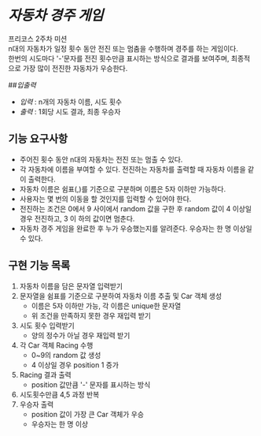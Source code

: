 # *자동차 경주 게임* 
프리코스 2주차 미션<br>
n대의 자동차가 일정 횟수 동안 전진 또는 멈춤을 수행하며 경주를 하는 게임이다. <br>
한번의 시도마다 '-'문자를 전진 횟수만큼 표시하는 방식으로 결과를 보여주며, 최종적으로 가장 많이 전진한 자동차가 우승한다.

##*입출력*
- *입력* : n개의 자동차 이름, 시도 횟수
- *출력* : 1회당 시도 결과, 최종 우승자

## 기능 요구사항
- 주어진 횟수 동안 n대의 자동차는 전진 또는 멈출 수 있다.
- 각 자동차에 이름을 부여할 수 있다. 전진하는 자동차를 출력할 때 자동차 이름을 같이 출력한다. 
- 자동차 이름은 쉼표(,)를 기준으로 구분하며 이름은 5자 이하만 가능하다. 
- 사용자는 몇 번의 이동을 할 것인지를 입력할 수 있어야 한다. 
- 전진하는 조건은 0에서 9 사이에서 random 값을 구한 후 random 값이 4 이상일 경우 전진하고, 3 이
하의 값이면 멈춘다. 
- 자동차 경주 게임을 완료한 후 누가 우승했는지를 알려준다. 우승자는 한 명 이상일 수 있다.

## 구현 기능 목록 
 1. 자동차 이름을 담은 문자열 입력받기
 2. 문자열을 쉼표를 기준으로 구분하여 자동차 이름 추출 및 Car 객체 생성     
    - 이름은 5자 이하만 가능, 각 이름은 unique한 문자열
    - 위 조건을 만족하지 못한 경우 재입력 받기
 3. 시도 횟수 입력받기
    - 양의 정수가 아닐 경우 재입력 받기
 4. 각 Car 객체 Racing 수행
    - 0~9의 random 값 생성
    - 4 이상일 경우 position 1 증가
 5. Racing 결과 출력
    - position 값만큼 '-' 문자를 표시하는 방식
 6. 시도횟수만큼 4,5 과정 반복
 7. 우승자 출력
    - position 값이 가장 큰 Car 객체가 우승
    - 우승자는 한 명 이상
